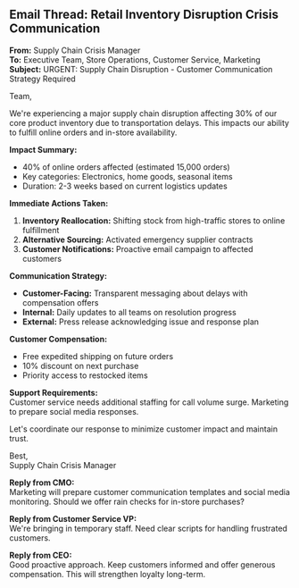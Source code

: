 ## Email Thread: Retail Inventory Disruption Crisis Communication

**From:** Supply Chain Crisis Manager  
**To:** Executive Team, Store Operations, Customer Service, Marketing  
**Subject:** URGENT: Supply Chain Disruption - Customer Communication Strategy Required  

Team,

We're experiencing a major supply chain disruption affecting 30% of our core product inventory due to transportation delays. This impacts our ability to fulfill online orders and in-store availability.

**Impact Summary:**  
- 40% of online orders affected (estimated 15,000 orders)  
- Key categories: Electronics, home goods, seasonal items  
- Duration: 2-3 weeks based on current logistics updates  

**Immediate Actions Taken:**  
1. **Inventory Reallocation:** Shifting stock from high-traffic stores to online fulfillment  
2. **Alternative Sourcing:** Activated emergency supplier contracts  
3. **Customer Notifications:** Proactive email campaign to affected customers  

**Communication Strategy:**  
- **Customer-Facing:** Transparent messaging about delays with compensation offers  
- **Internal:** Daily updates to all teams on resolution progress  
- **External:** Press release acknowledging issue and response plan  

**Customer Compensation:**  
- Free expedited shipping on future orders  
- 10% discount on next purchase  
- Priority access to restocked items  

**Support Requirements:**  
Customer service needs additional staffing for call volume surge. Marketing to prepare social media responses.

Let's coordinate our response to minimize customer impact and maintain trust.

Best,  
Supply Chain Crisis Manager

**Reply from CMO:**  
Marketing will prepare customer communication templates and social media monitoring. Should we offer rain checks for in-store purchases?

**Reply from Customer Service VP:**  
We're bringing in temporary staff. Need clear scripts for handling frustrated customers.

**Reply from CEO:**  
Good proactive approach. Keep customers informed and offer generous compensation. This will strengthen loyalty long-term.
